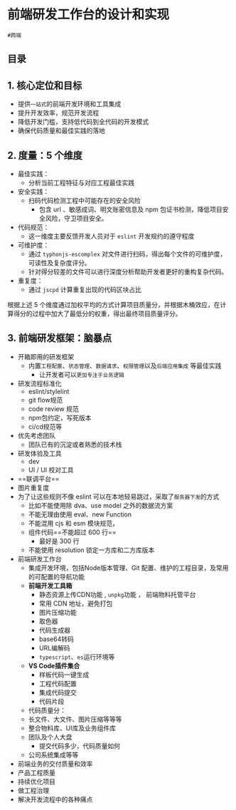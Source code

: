 
# 前端研发工作台的设计和实现

`#跨端` 


## 目录
<!-- toc -->
 ## 1. 核心定位和目标 

- 提供`一站式`的前端开发环境和工具集成
- 提升开发效率，规范开发流程
- 降低开发门槛，支持低代码到全代码的开发模式
- 确保代码质量和最佳实践的落地

## 2. 度量：5 个维度

- 最佳实践： 
	- 分析当前工程特征与对应工程最佳实践
- 安全实践：
	- 扫码代码检测工程中可能存在的安全风险
		- 包含 url 、敏感成词、明文账密信息及 npm 包证书检测，降低项目安全风险，守卫项目安全。
- 代码规范： 
	- 这一维度主要反馈开发人员对于 `eslint` 开发规约的遵守程度
- 可维护度： 
	- 通过 `typhonjs-escomplex` 对文件进行扫码，得出每个文件的可维护度，可读性及复杂度评分。
	- 针对得分较差的文件可以进行深度分析帮助开发者更好的重构复杂代码。
- 重复度： 
	- 通过 `jscpd` 计算重复出现的代码区块占比

根据上述 5 个维度通过加权平均的方式计算项目质量分，并根据木桶效应，在计算得分的过程中加大了最低分的权重，得出最终项目质量评分。 

## 3. 前端研发框架：脑暴点

- 开箱即用的研发框架
	- 内置`工程配置`、`状态管理`、`数据请求`、`权限管理`以及`后端应用集成` 等最佳实践
		- 让开发者可以`更加专注于业务逻辑`
- 研发流程标准化
	- eslint/stylelint
	- git flow规范
	- code review 规范
	- npm包约定，写死版本
	- ci/cd规范等
- 优先考虑团队
	- 团队已有的沉淀或者熟悉的技术栈
- 研发体验及工具
	- dev
	- UI / UI 校对工具
- ==联调平台==
- 图片重复度
- 为了让这些规则不像 eslint 可以在本地轻易跳过，采取了`服务器下发`的方式
	- 比如不能使用除 dva、use model 之外的数据流方案
	- 不能无理由使用 eval、new Function
	- 不能混用 cjs 和 esm 模块规范，
	- 组件代码==不能超过 600 行==
		- 最好是 300 行
	- 不能使用 resolution 锁定一方库和二方库版本
- 前端研发工作台
	- 集成开发环境，包括Node版本管理、Git 配置、维护的工程目录，及常用的可配置的导航功能
	- **前端开发工具箱**
		- 静态资源上传CDN功能 , `unpkg`功能 ， 前端物料托管平台
		- 常用 CDN 地址，避免打包
		- 图片压缩功能
		- 取色器
		- 代码生成器
		- base64转码
		- URL编解码
		- `typescript`、`es`运行环境等
	- **VS Code插件集合**
		- 样板代码一键生成
		- 工程代码配置
		- 集成代码提交
		- 代码片段
	- 代码质量分：
	- 长文件、大文件、图片压缩等等等
	- 整合物料库、UI库及业务组件库
	- 团队及个人大盘
		- 提交代码多少，代码质量如何
	- 公司系统集成等等
- 前端业务的交付质量和效率
- 产品工程质量
- 持续优化项目
- 做工程治理
- 解决开发流程中的各种痛点


